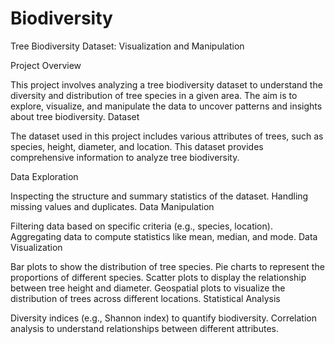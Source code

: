 # Biodiversity
Tree Biodiversity Dataset: Visualization and Manipulation

Project Overview

This project involves analyzing a tree biodiversity dataset to understand the diversity and distribution of tree species in a given area. The aim is to explore, visualize, and manipulate the data to uncover patterns and insights about tree biodiversity.
Dataset

The dataset used in this project includes various attributes of trees, such as species, height, diameter, and location. This dataset provides comprehensive information to analyze tree biodiversity.

Data Exploration

Inspecting the structure and summary statistics of the dataset.
Handling missing values and duplicates.
Data Manipulation

Filtering data based on specific criteria (e.g., species, location).
Aggregating data to compute statistics like mean, median, and mode.
Data Visualization

Bar plots to show the distribution of tree species.
Pie charts to represent the proportions of different species.
Scatter plots to display the relationship between tree height and diameter.
Geospatial plots to visualize the distribution of trees across different locations.
Statistical Analysis

Diversity indices (e.g., Shannon index) to quantify biodiversity.
Correlation analysis to understand relationships between different attributes.
